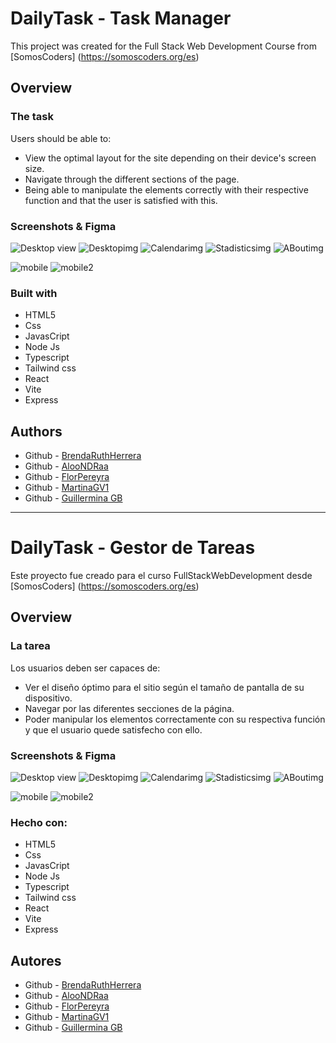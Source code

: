 # DailyTask - Task Manager

This project was created for the Full Stack Web Development Course from [SomosCoders]
(https://somoscoders.org/es)

## Overview

### The task 

Users should be able to:

- View the optimal layout for the site depending on their device's screen size.
- Navigate through the different sections of the page.
- Being able to manipulate the elements correctly with their respective function and that the user is satisfied with this.

### Screenshots & Figma

![Desktop view](./frontend/src/assets/img/readmeIMG/Captura%20de%20pantalla%20(66).png)
![Desktopimg](./frontend/src/assets/img/readmeIMG/Captura%20de%20pantalla%20(58).png)
![Calendarimg](./frontend/src/assets/img/readmeIMG/Foto%201.jpeg)
![Stadisticsimg](./frontend/src/assets/img/readmeIMG/Foto%202.jpeg)
![ABoutimg](./frontend/src/assets/img/readmeIMG/Captura%20de%20pantalla%20(60).png)

![mobile](./frontend/src/assets/img/readmeIMG/Captura%20de%20pantalla%20(61).png)
![mobile2](./frontend/src/assets/img/readmeIMG/Captura%20de%20pantalla%20(64).png)



### Built with

- HTML5
- Css
- JavasCript
- Node Js
- Typescript
- Tailwind css
- React 
- Vite
- Express 

## Authors

- Github - [BrendaRuthHerrera](https://github.com/BrendaRuthHerrera)
- Github - [AlooNDRaa](https://github.com/AlooNDRaa)
- Github - [FlorPereyra](https://github.com/FlorPereyra)
- Github - [MartinaGV1](https://github.com/MartinaGV1)
- Github - [Guillermina GB](https://github.com/Guilleggb)


---

# DailyTask - Gestor de Tareas

Este proyecto fue creado para el curso FullStackWebDevelopment desde [SomosCoders]
(https://somoscoders.org/es)

## Overview

### La tarea 

Los usuarios deben ser capaces de:

- Ver el diseño óptimo para el sitio según el tamaño de pantalla de su dispositivo.
- Navegar por las diferentes secciones de la página.
- Poder manipular los elementos correctamente con su respectiva función y que el usuario quede satisfecho con ello.

### Screenshots & Figma

![Desktop view](./frontend/src/assets/img/readmeIMG/Captura%20de%20pantalla%20(54).png)
![Desktopimg](./frontend/src/assets/img/readmeIMG/Captura%20de%20pantalla%20(58).png)
![Calendarimg](./frontend/src/assets/img/readmeIMG/Foto%201.jpeg)
![Stadisticsimg](./frontend/src/assets/img/readmeIMG/Foto%202.jpeg)
![ABoutimg](./frontend/src/assets/img/readmeIMG/Captura%20de%20pantalla%20(60).png)

![mobile](./frontend/src/assets/img/readmeIMG/Captura%20de%20pantalla%20(61).png)
![mobile2](./frontend/src/assets/img/readmeIMG/Captura%20de%20pantalla%20(64).png)


### Hecho con:

- HTML5
- Css
- JavasCript
- Node Js
- Typescript
- Tailwind css
- React 
- Vite
- Express 

## Autores

- Github - [BrendaRuthHerrera](https://github.com/BrendaRuthHerrera)
- Github - [AlooNDRaa](https://github.com/AlooNDRaa)
- Github - [FlorPereyra](https://github.com/FlorPereyra)
- Github - [MartinaGV1](https://github.com/MartinaGV1)
- Github - [Guillermina GB](https://github.com/Guilleggb)

